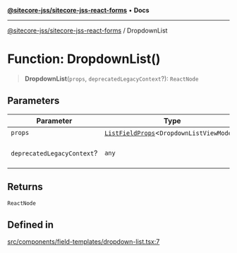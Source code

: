 [**@sitecore-jss/sitecore-jss-react-forms**](../README.md) • **Docs**

***

[@sitecore-jss/sitecore-jss-react-forms](../README.md) / DropdownList

# Function: DropdownList()

> **DropdownList**(`props`, `deprecatedLegacyContext`?): `ReactNode`

## Parameters

| Parameter | Type | Description |
| ------ | ------ | ------ |
| `props` | [`ListFieldProps`](../type-aliases/ListFieldProps.md)\<`DropdownListViewModel`\> | - |
| `deprecatedLegacyContext`? | `any` | **Deprecated** **See** [React Docs](https://legacy.reactjs.org/docs/legacy-context.html#referencing-context-in-lifecycle-methods) |

## Returns

`ReactNode`

## Defined in

[src/components/field-templates/dropdown-list.tsx:7](https://github.com/Sitecore/jss/blob/ae6f916d439f946bec091261304f83eefbcedd38/packages/sitecore-jss-react-forms/src/components/field-templates/dropdown-list.tsx#L7)
